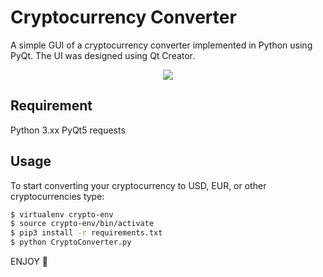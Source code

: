 # Cryptocurrency Converter
A simple GUI of a cryptocurrency converter implemented in Python using PyQt. The UI was designed using Qt Creator.

<p align="center">
  <img src ="https://user-images.githubusercontent.com/20237313/45920700-4ebf3a00-bea0-11e8-9e1b-9c8270ac56a6.png"/>
</p>

## Requirement

Python 3.xx
PyQt5
requests

## Usage
To start converting your cryptocurrency to USD, EUR, or other cryptocurrencies type:
```bash
$ virtualenv crypto-env
$ source crypto-env/bin/activate
$ pip3 install -r requirements.txt
$ python CryptoConverter.py
```
ENJOY 🤩